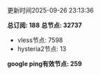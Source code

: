 更新时间2025-09-26 23:13:36

**总订阅: 188**
**总节点: 32737**
- vless节点: 7598
- hysteria2节点: 13

**google ping有效节点: 259**
